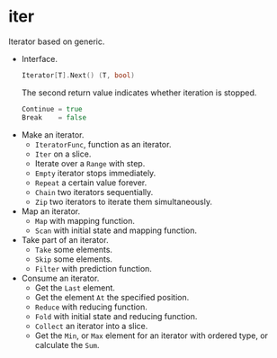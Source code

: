 # iter
Iterator based on generic.
- Interface.
  ```go
  Iterator[T].Next() (T, bool)
  ```
  The second return value indicates whether iteration is stopped.
  ```go
  Continue = true
  Break    = false
  ```
- Make an iterator.
  - `IteratorFunc`, function as an iterator.
  - `Iter` on a slice.
  - Iterate over a `Range` with step.
  - `Empty` iterator stops immediately.
  - `Repeat` a certain value forever.
  - `Chain` two iterators sequentially.
  - `Zip` two iterators to iterate them simultaneously.
- Map an iterator.
  - `Map` with mapping function.
  - `Scan` with initial state and mapping function.
- Take part of an iterator.
  - `Take` some elements.
  - `Skip` some elements.
  - `Filter` with prediction function.
- Consume an iterator.
  - Get the `Last` element.
  - Get the element `At` the specified position.
  - `Reduce` with reducing function.
  - `Fold` with initial state and reducing function.
  - `Collect` an iterator into a slice.
  - Get the `Min`, or `Max` element for an iterator with ordered type, or calculate the `Sum`.

